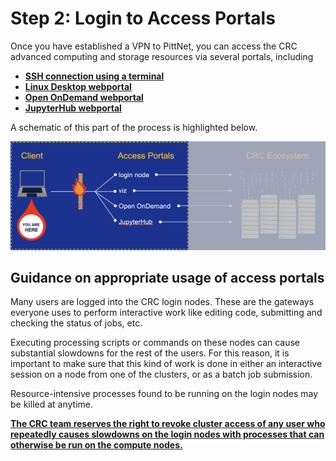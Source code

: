 # Step 2: Login to Access Portals

Once you have established a VPN to PittNet, you can access the CRC advanced computing and storage resources via
several portals, including

* [**SSH connection using a terminal**](../web-portals/terminal.md)
* [**Linux Desktop webportal**](../web-portals/viz.md)
* [**Open OnDemand webportal**](../web-portals/open-ondemand.md)
* [**JupyterHub webportal**](../web-portals/jupyter-hub.md)

A schematic of this part of the process is highlighted below.

![GETTING-STARTED-MAP](../_assets/img/getting-started/getting-started-step-2.png)

## Guidance on appropriate usage of access portals

Many users are logged into the CRC login nodes. These are the gateways everyone uses to perform interactive
work like editing code, submitting and checking the status of jobs, etc.

Executing processing scripts or commands on these nodes can cause substantial slowdowns for the rest of the users.
For this reason, it is important to make sure that this kind of work is done in either an interactive session on a node
from one of the clusters, or as a batch job submission.

Resource-intensive processes found to be running on the login nodes may be killed at anytime.

<ins>**The CRC team reserves the right to revoke cluster access of any user who repeatedly causes slowdowns on the login
nodes with processes that can otherwise be run on the compute nodes.**</ins>
